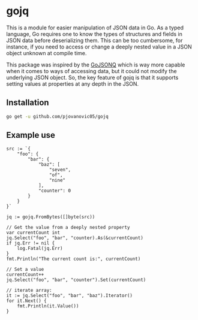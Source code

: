 # gojq

This is a module for easier manipulation of JSON data in Go.
As a typed language, Go requires one to know the types of
structures and fields in JSON data before deserializing them. This can be too cumbersome, for instance, if you need to access or change a deeply nested value in a JSON object unknown at compile time.

This package was inspired by the [GoJSONQ](https://github.com/thedevsaddam/gojsonq)
which is way more capable when it comes to ways of accessing
data, but it could not modify the underlying JSON object.
So, the key feature of gojq is that it supports setting
values at properties at any depth in the JSON.

## Installation

```bash
go get -u github.com/pjovanovic05/gojq
```

## Example use

```golang
src := `{
    "foo": {
        "bar": {
            "baz": [
                "seven",
                "of",
                "nine"
            ],
            "counter": 0
        }
    }
}`

jq := gojq.FromBytes([]byte(src))

// Get the value from a deeply nested property
var currentCount int
jq.Select("foo", "bar", "counter).As(&currentCount)
if jq.Err != nil {
	log.Fatal(jq.Err)
}
fmt.Println("The current count is:", currentCount)

// Set a value
currentCount++
jq.Select("foo", "bar", "counter").Set(currentCount)

// iterate array:
it := jq.Select("foo", "bar", "baz").Iterator()
for it.Next() {
	fmt.Println(it.Value())
}
```

